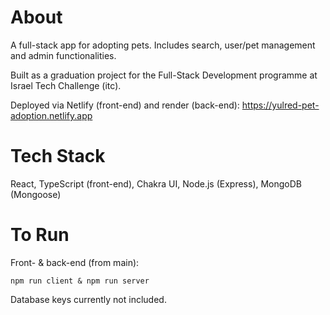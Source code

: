 # About
A full-stack app for adopting pets. Includes search, user/pet management and admin functionalities.

Built as a graduation project for the Full-Stack Development programme at Israel Tech Challenge (itc).

Deployed via Netlify (front-end) and render (back-end): https://yulred-pet-adoption.netlify.app

# Tech Stack
React, TypeScript (front-end), Chakra UI, Node.js (Express), MongoDB (Mongoose)

# To Run
Front- & back-end (from main):

```
npm run client & npm run server
```

Database keys currently not included.